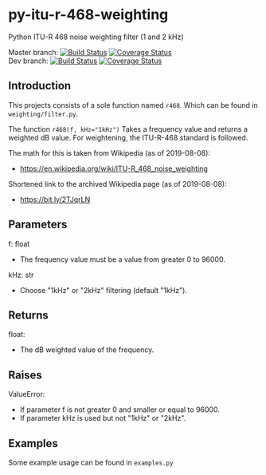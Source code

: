 # py-itu-r-468-weighting

Python ITU-R 468 noise weighting filter (1 and 2 kHz)

Master branch: [![Build Status](https://travis-ci.com/cinelexi/py-itu-r-468-weighting.svg?branch=master)](https://travis-ci.com/cinelexi/py-itu-r-468-weighting?branch=master) [![Coverage Status](https://coveralls.io/repos/github/cinelexi/py-itu-r-468-weighting/badge.svg?branch=master)](https://coveralls.io/github/cinelexi/py-itu-r-468-weighting?branch=master) \
Dev branch: [![Build Status](https://travis-ci.com/cinelexi/py-itu-r-468-weighting.svg?branch=dev)](https://travis-ci.com/cinelexi/py-itu-r-468-weighting?branch=dev) [![Coverage Status](https://coveralls.io/repos/github/cinelexi/py-itu-r-468-weighting/badge.svg?branch=dev)](https://coveralls.io/github/cinelexi/py-itu-r-468-weighting?branch=dev)

## Introduction

This projects consists of a sole function named `r468`. Which can be found in `weighting/filter.py`.

The function `r468(f, kHz="1kHz")` Takes a frequency value and returns a weighted dB value. For weightening, the ITU-R-468 standard is followed.

The math for this is taken from Wikipedia (as of 2019-08-08):

- https://en.wikipedia.org/wiki/ITU-R_468_noise_weighting

Shortened link to the archived Wikipedia page (as of 2019-08-08):

- https://bit.ly/2TJqrLN

## Parameters

f: float

- The frequency value must be a value from greater 0 to 96000.

kHz: str

- Choose "1kHz" or "2kHz" filtering (default "1kHz").

## Returns

float:

- The dB weighted value of the frequency.

## Raises

ValueError:

- If parameter f is not greater 0 and smaller or equal to 96000.
- If parameter kHz is used but not "1kHz" or "2kHz".

## Examples

Some example usage can be found in `examples.py`
